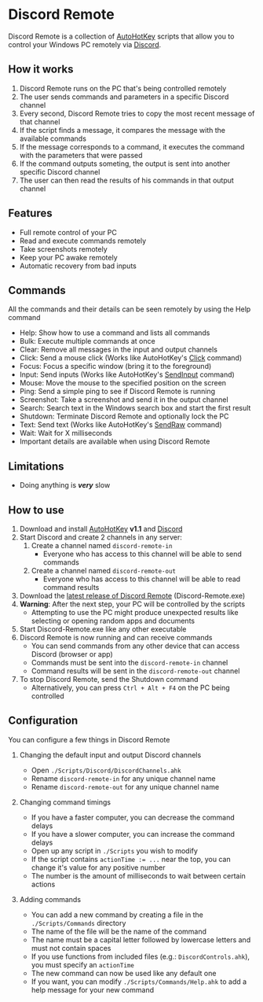 # Discord Remote
Discord Remote is a collection of [AutoHotKey](https://www.autohotkey.com/) scripts that allow you to control your Windows PC remotely via [Discord](https://discord.com/).

## How it works
 1. Discord Remote runs on the PC that's being controlled remotely
 2. The user sends commands and parameters in a specific Discord channel
 2. Every second, Discord Remote tries to copy the most recent message of that channel
 3. If the script finds a message, it compares the message with the available commands
 4. If the message corresponds to a command, it executes the command with the parameters that were passed
 5. If the command outputs someting, the output is sent into another specific Discord channel
 6. The user can then read the results of his commands in that output channel

## Features
 - Full remote control of your PC
 - Read and execute commands remotely
 - Take screenshots remotely
 - Keep your PC awake remotely
 - Automatic recovery from bad inputs

## Commands
All the commands and their details can be seen remotely by using the Help command
 - Help: Show how to use a command and lists all commands
 - Bulk: Execute multiple commands at once
 - Clear: Remove all messages in the input and output channels
 - Click: Send a mouse click (Works like AutoHotKey's [Click](https://www.autohotkey.com/docs/v1/lib/Click.htm) command)
 - Focus: Focus a specific window (bring it to the foreground)
 - Input: Send inputs (Works like AutoHotKey's [SendInput](https://www.autohotkey.com/docs/v1/lib/Send.htm#SendInputDetail) command)
 - Mouse: Move the mouse to the specified position on the screen
 - Ping: Send a simple ping to see if Discord Remote is running
 - Screenshot: Take a screenshot and send it in the output channel
 - Search: Search text in the Windows search box and start the first result
 - Shutdown: Terminate Discord Remote and optionally lock the PC
 - Text: Send text (Works like AutoHotKey's [SendRaw](https://www.autohotkey.com/docs/v1/lib/Send.htm#Raw) command)
 - Wait: Wait for X milliseconds
 - Important details are available when using Discord Remote

## Limitations
 - Doing anything is ***very*** slow

## How to use
 1. Download and install [AutoHotKey](https://www.autohotkey.com/) **v1.1** and [Discord](https://discord.com/download)
 2. Start Discord and create 2 channels in any server:
     1. Create a channel named `discord-remote-in`
         - Everyone who has access to this channel will be able to send commands
     2. Create a channel named `discord-remote-out`
         - Everyone who has access to this channel will be able to read command results
 3. Download the [latest release of Discord Remote](https://github.com/psychopattt/Discord-Remote/releases) (Discord-Remote.exe)
 4. **Warning**: After the next step, your PC will be controlled by the scripts
     - Attempting to use the PC might produce unexpected results like selecting or opening random apps and documents
 5. Start Discord-Remote.exe like any other executable
 6. Discord Remote is now running and can receive commands
     - You can send commands from any other device that can access Discord (browser or app)
     - Commands must be sent into the `discord-remote-in` channel
     - Command results will be sent in the `discord-remote-out` channel
 7. To stop Discord Remote, send the Shutdown command
     - Alternatively, you can press `Ctrl + Alt + F4` on the PC being controlled

## Configuration
You can configure a few things in Discord Remote
 1. Changing the default input and output Discord channels
     - Open `./Scripts/Discord/DiscordChannels.ahk`
     - Rename `discord-remote-in` for any unique channel name
     - Rename `discord-remote-out` for any unique channel name

 2. Changing command timings
     - If you have a faster computer, you can decrease the command delays
     - If you have a slower computer, you can increase the command delays
     - Open up any script in `./Scripts` you wish to modify
     - If the script contains `actionTime := ...` near the top, you can change it's value for any positive number
     - The number is the amount of milliseconds to wait between certain actions

 3. Adding commands
     - You can add a new command by creating a file in the `./Scripts/Commands` directory
     - The name of the file will be the name of the command
     - The name must be a capital letter followed by lowercase letters and must not contain spaces
     - If you use functions from included files (e.g.: `DiscordControls.ahk`), you must specify an `actionTime`
     - The new command can now be used like any default one
     - If you want, you can modify `./Scripts/Commands/Help.ahk` to add a help message for your new command
